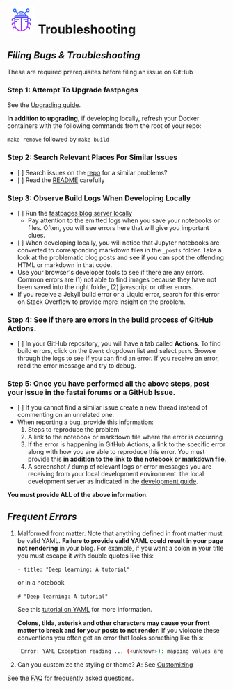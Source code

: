 # ![image info](/docs/assets/icons/icons8-bug-64.png) Troubleshooting

## *Filing Bugs & Troubleshooting*

These are required prerequisites before filing an issue on GitHub

### Step 1: Attempt To Upgrade fastpages

See the [Upgrading guide](https://github.com/AlexRogalsky/object-mappers-playground/blob/master/UPGRADE.md).

**In addition to upgrading**, if developing locally, refresh your Docker containers with the following
commands from the root of your repo:

`make remove` followed by `make build`

### Step 2: Search Relevant Places For Similar Issues

- \[ ] Search issues on the [repo](https://github.com/AlexRogalsky/object-mappers-playground/) for a similar
  problems?
- \[ ] Read the [README](https://github.com/AlexRogalsky/object-mappers-playground/blob/master/README.md)
  carefully

### Step 3: Observe Build Logs When Developing Locally

- \[ ] Run the
  [fastpages blog server locally](https://github.com/AlexRogalskiy/object-mappers-playground/tree/411b3cc78f62a724d9d5eab4c09535e4ed36ceb3/docs/user-guide/DEVELOPMENT.md)
  - Pay attention to the emitted logs when you save your notebooks or files. Often, you will see errors
    here that will give you important clues.
- \[ ] When developing locally, you will notice that Jupyter notebooks are converted to corresponding
  markdown files in the `_posts` folder. Take a look at the problematic blog posts and see if you can spot
  the offending HTML or markdown in that code.
- Use your browser's developer tools to see if there are any errors. Common errors are (1) not able to find
  images because they have not been saved into the right folder, (2) javascript or other errors.
- If you receive a Jekyll build error or a Liquid error, search for this error on Stack Overflow to provide
  more insight on the problem.

### Step 4: See if there are errors in the build process of GitHub Actions.

- \[ ] In your GitHub repository, you will have a tab called **Actions**. To find build errors, click on the
  `Event` dropdown list and select `push`. Browse through the logs to see if you can find an error. If you
  receive an error, read the error message and try to debug.

### Step 5: Once you have performed all the above steps, post your issue in the fastai forums or a GitHub Issue.

- \[ ] If you cannot find a similar issue create a new thread instead of commenting on an unrelated one.
- When reporting a bug, provide this information:
  1. Steps to reproduce the problem
  2. A link to the notebook or markdown file where the error is occurring
  3. If the error is happening in GitHub Actions, a link to the specific error along with how you are able
     to reproduce this error. You must provide this **in addition to the link to the notebook or markdown
     file**.
  4. A screenshot / dump of relevant logs or error messages you are receiving from your local development
     environment. the local development server as indicated in the
     [development guide](https://github.com/fastai/fastpages/blob/master/\_fastpages_docs/DEVELOPMENT.md).

**You must provide ALL of the above information**.

## *Frequent Errors*

1. Malformed front matter. Note that anything defined in front matter must be valid YAML. **Failure to provide
   valid YAML could result in your page not rendering** in your blog. For example, if you want a colon in your
   title you must escape it with double quotes like this:

   `- title: "Deep learning: A tutorial"`

   or in a notebook

   `# "Deep learning: A tutorial"`

   See this [tutorial on YAML](https://rollout.io/blog/yaml-tutorial-everything-you-need-get-started/) for
   more information.

   **Colons, tilda, asterisk and other characters may cause your front matter to break and for your posts to
   not render.** If you violoate these conventions you often get an error that looks something like this:

   ```bash
    Error: YAML Exception reading ... (<unknown>): mapping values are not allowed
   ```

2. Can you customize the styling or theme? **A**: See
   [Customizing](https://github.com/AlexRogalskiy/object-mappers-playground#customizing-fastpages)

See the [FAQ](https://github.com/AlexRogalskiy/object-mappers-playground#faq) for frequently asked questions.
